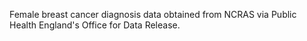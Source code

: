 Female breast cancer diagnosis data obtained from NCRAS via Public Health England's Office for Data Release.
